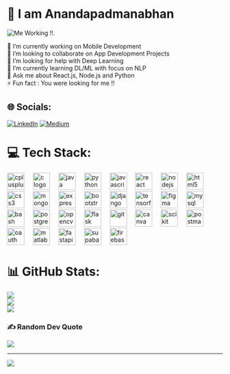# 💫 I am Anandapadmanabhan

![Me Working !!.](https://camo.githubusercontent.com/4d9f5ecceb711eec6e2018f38a5677dc657c9738d4a65ba3b928c41c0a45b439/68747470733a2f2f6d69726f2e6d656469756d2e636f6d2f6d61782f313336302f302a37513379765349765f7430696f4a2d5a2e676966)

🔭 I’m currently working on Mobile Development<br>👯 I’m looking to collaborate on App Development Projects<br>🤝 I’m looking for help with Deep Learning<br>🌱 I’m currently learning DL/ML with focus on NLP<br>💬 Ask me about React.js, Node.js and Python<br>⚡ Fun fact : You were looking for me !!


## 🌐 Socials:
[![LinkedIn](https://img.shields.io/badge/LinkedIn-%230077B5.svg?logo=linkedin&logoColor=white)](https://linkedin.com/in/anandapadmanabhan-b-1b39b2256) [![Medium](https://img.shields.io/badge/Medium-12100E?logo=medium&logoColor=white)](https://medium.com/@anandapanackal) 

# 💻 Tech Stack:
<div align="left">
   <img src="https://cdn.jsdelivr.net/gh/devicons/devicon/icons/cplusplus/cplusplus-original.svg" height="40" alt="cplusplus logo"  />
  <img width="12" />
  <img src="https://cdn.jsdelivr.net/gh/devicons/devicon/icons/c/c-original.svg" height="40" alt="c logo"  />
  <img width="12" />
   <img src="https://cdn.jsdelivr.net/gh/devicons/devicon/icons/java/java-original.svg" height="40" alt="java logo" />
<img width="12" />
   <img src="https://cdn.jsdelivr.net/gh/devicons/devicon/icons/python/python-original.svg" height="40" alt="python logo"  />
  <img width="12" />
  <img src="https://cdn.jsdelivr.net/gh/devicons/devicon/icons/javascript/javascript-original.svg" height="40" alt="javascript logo"  />
  <img width="12" />
  <img src="https://cdn.jsdelivr.net/gh/devicons/devicon/icons/react/react-original.svg" height="40" alt="react logo"  />
  <img width="12" />
  <img src="https://skillicons.dev/icons?i=nodejs" height="40" alt="nodejs logo"  />
  <img width="12" />
  <img src="https://cdn.jsdelivr.net/gh/devicons/devicon/icons/html5/html5-original.svg" height="40" alt="html5 logo"  />
  <img width="12" />
  <img src="https://cdn.jsdelivr.net/gh/devicons/devicon/icons/css3/css3-original.svg" height="40" alt="css3 logo"  />
  <img width="12" />
  <img src="https://cdn.jsdelivr.net/gh/devicons/devicon/icons/mongodb/mongodb-original.svg" height="40" alt="mongodb logo"  />
  <img width="12" />
  <img src="https://skillicons.dev/icons?i=express" height="40" alt="express logo"  />
  <img width="12" />
  <img src="https://cdn.jsdelivr.net/gh/devicons/devicon/icons/bootstrap/bootstrap-original.svg" height="40" alt="bootstrap logo"  />
  <img width="12" />
 <img src="https://cdn.jsdelivr.net/gh/devicons/devicon/icons/django/django-plain.svg" height="40" alt="django logo" />
<img width="12" />
<img src="https://cdn.jsdelivr.net/gh/devicons/devicon/icons/tensorflow/tensorflow-original.svg" height="40" alt="tensorflow logo" />
<img width="12" />
<img src="https://cdn.jsdelivr.net/gh/devicons/devicon/icons/figma/figma-original.svg" height="40" alt="figma logo" />
<img width="12" />
<img src="https://cdn.jsdelivr.net/gh/devicons/devicon/icons/mysql/mysql-original.svg" height="40" alt="mysql logo" />
<img width="12" />

<img src="https://cdn.jsdelivr.net/gh/devicons/devicon/icons/bash/bash-original.svg" height="40" alt="bash logo" />
<img width="12" />
<img src="https://cdn.jsdelivr.net/gh/devicons/devicon/icons/postgresql/postgresql-original.svg" height="40" alt="postgresql logo" />
<img width="12" />

<img src="https://cdn.jsdelivr.net/gh/devicons/devicon/icons/opencv/opencv-original.svg" height="40" alt="opencv logo" />
<img width="12" />

<img src="https://cdn.jsdelivr.net/gh/devicons/devicon@latest/icons/flask/flask-original.svg" height="40" alt="flask" />
<img width="12" />

<img src="https://cdn.jsdelivr.net/gh/devicons/devicon@latest/icons/git/git-original.svg" height="40" alt="git" />
<img width="12" />

<img src="https://cdn.jsdelivr.net/gh/devicons/devicon@latest/icons/canva/canva-original.svg" height="40" alt="canva" />
<img width="12" />

<img src="https://cdn.jsdelivr.net/gh/devicons/devicon@latest/icons/scikitlearn/scikitlearn-original.svg" height="40" alt="scikit" />
<img width="12" />

<img src="https://cdn.jsdelivr.net/gh/devicons/devicon@latest/icons/postman/postman-original.svg" height="40" alt="postman" />
<img width="12" />

<img src="https://cdn.jsdelivr.net/gh/devicons/devicon@latest/icons/oauth/oauth-original.svg" height="40" alt="oauth" />
<img width="12" />

<img  src="https://cdn.jsdelivr.net/gh/devicons/devicon@latest/icons/matlab/matlab-original.svg" height="40" alt="matlab" />
<img width="12" />

<img  img src="https://cdn.jsdelivr.net/gh/devicons/devicon@latest/icons/fastapi/fastapi-original.svg"  height="40" alt="fastapi" />
<img width="12" />

<img  img src="https://cdn.jsdelivr.net/gh/devicons/devicon@latest/icons/supabase/supabase-original-wordmark.svg"  height="40" alt="supabase" />
<img width="12" />

<img src="https://cdn.jsdelivr.net/gh/devicons/devicon@latest/icons/firebase/firebase-original-wordmark.svg"  height="40" alt="firebase" />
<img width="12" />

</div>

# 📊 GitHub Stats:
![](https://github-readme-stats.vercel.app/api?username=Anandapadmanabhan1912&theme=tokyonight&hide_border=false&include_all_commits=false&count_private=true)<br/>
![](https://github-readme-streak-stats.herokuapp.com/?user=Anandapadmanabhan1912&theme=tokyonight&hide_border=false)<br/>
![](https://github-readme-stats.vercel.app/api/top-langs/?username=Anandapadmanabhan1912&theme=tokyonight&hide_border=false&include_all_commits=false&count_private=true&layout=compact)

### ✍️ Random Dev Quote
![](https://quotes-github-readme.vercel.app/api?type=horizontal&theme=merko)

---
[![](https://visitcount.itsvg.in/api?id=Anandapadmanabhan1912&icon=2&color=6)](https://visitcount.itsvg.in)

<!-- Proudly created with GPRM ( https://gprm.itsvg.in ) -->
